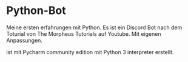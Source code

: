 # Python-Bot
Meine ersten erfahrungen mit Python. Es ist ein Discord Bot nach dem Toturial von  The Morpheus Tutorials auf Youtube. Mit eigenen Anpassungen.

ist mit Pycharm community edition mit Python 3 interpreter erstellt.
